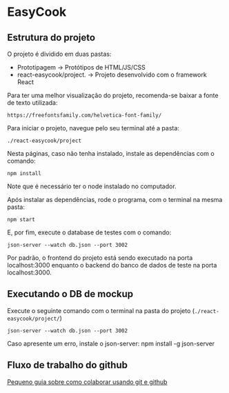 # EasyCook

## Estrutura do projeto

O projeto é dividido em duas pastas:

* Prototipagem -> Protótipos de HTML/JS/CSS
* react-easycook/project. -> Projeto desenvolvido com o framework React

Para ter uma melhor visualização do projeto, recomenda-se baixar a fonte de texto utilizada:

    https://freefontsfamily.com/helvetica-font-family/

Para iniciar o projeto, navegue pelo seu terminal até a pasta:

    ./react-easycook/project

Nesta páginas, caso não tenha instalado, instale as dependências com o comando:

    npm install

Note que é necessário ter o node instalado no computador.

Após instalar as dependências, rode o programa, com o terminal na mesma pasta:

    npm start

E, por fim, execute o database de testes com o comando:

    json-server --watch db.json --port 3002

Por padrão, o frontend do projeto está sendo executado na porta localhost:3000 enquanto o backend do banco de dados de teste na porta localhost:3000.

## Executando o DB de mockup

Execute o seguinte comando com o terminal na pasta do projeto (`./react-easycook/project/`)

    json-server --watch db.json --port 3002

Caso apresente um erro, instale o json-server:
    npm install -g json-server


## Fluxo de trabalho do github

[Pequeno guia sobre como colaborar usando git e github](https://docs.github.com/pt/get-started/quickstart/github-flow)